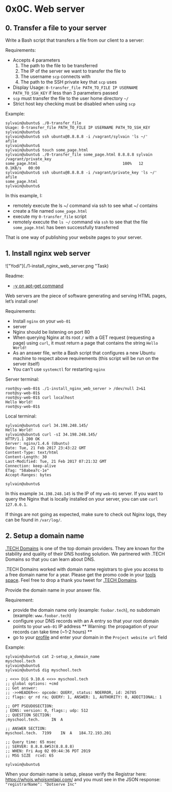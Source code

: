 # 0x0C. Web server #

## 0. Transfer a file to your server ##
Write a Bash script that transfers a file from our client to a server:

Requirements:

* Accepts 4 parameters
	1. The path to the file to be transferred
	2. The IP of the server we want to transfer the file to
	3. The username `scp` connects with
	4. The path to the SSH private key that `scp` uses
* Display Usage: `0-transfer_file PATH_TO_FILE IP USERNAME PATH_TO_SSH_KEY` if less than 3 parameters passed
* `scp` must transfer the file to the user home directory `~/`
* Strict host key checking must be disabled when using `scp`

Example:

~~~~
sylvain@ubuntu$ ./0-transfer_file
Usage: 0-transfer_file PATH_TO_FILE IP USERNAME PATH_TO_SSH_KEY
sylvain@ubuntu$
sylvain@ubuntu$ ssh ubuntu@8.8.8.8 -i /vagrant/sylvain 'ls ~/'
afile
sylvain@ubuntu$ 
sylvain@ubuntu$ touch some_page.html
sylvain@ubuntu$ ./0-transfer_file some_page.html 8.8.8.8 sylvain /vagrant/private_key
some_page.html                                     100%   12     0.1KB/s   00:00
sylvain@ubuntu$ ssh ubuntu@8.8.8.8 -i /vagrant/private_key 'ls ~/'
afile
some_page.html
sylvain@ubuntu$
~~~~

In this example, I:

* remotely execute the ls ~/ command via ssh to see what ~/ contains
* create a file named `some_page.html`
* execute my `0-transfer_file` script
* remotely execute the `ls ~/` command via `ssh` to see that the file `some_page.html` has been successfully transferred

That is one way of publishing your website pages to your server.


## 1. Install nginx web server ##
!["Yodi"](./1-install_nginx_web_server.png "Task)

Readme:

* [-y on apt-get command](https://askubuntu.com/questions/672892/what-does-y-mean-in-apt-get-y-install-command)

Web servers are the piece of software generating and serving HTML pages, let’s install one!

Requirements:

* Install `nginx` on your `web-01`
* server
* Nginx should be listening on port 80
* When querying Nginx at its root `/` with a GET request (requesting a page) using `curl`, it must return a page that contains the string `Hello World!`
* As an answer file, write a Bash script that configures a new Ubuntu machine to respect above requirements (this script will be run on the server itself)
* You can’t use `systemctl` for restarting `nginx`

Server terminal:

~~~~
root@sy-web-01$ ./1-install_nginx_web_server > /dev/null 2>&1
root@sy-web-01$ 
root@sy-web-01$ curl localhost
Hello World!
root@sy-web-01$ 
~~~~

Local terminal:

~~~~
sylvain@ubuntu$ curl 34.198.248.145/
Hello World!
sylvain@ubuntu$ curl -sI 34.198.248.145/
HTTP/1.1 200 OK
Server: nginx/1.4.6 (Ubuntu)
Date: Tue, 21 Feb 2017 23:43:22 GMT
Content-Type: text/html
Content-Length: 30
Last-Modified: Tue, 21 Feb 2017 07:21:32 GMT
Connection: keep-alive
ETag: "58abea7c-1e"
Accept-Ranges: bytes

sylvain@ubuntu$
~~~~

In this example `34.198.248.145` is the IP of my `web-01` server. If you want to query the Nginx that is locally installed on your server, you can use `curl 127.0.0.1`.

If things are not going as expected, make sure to check out Nginx logs, they can be found in `/var/log/`.


## 2. Setup a domain name ##
[.TECH Domains](https://get.tech/) is one of the top domain providers. They are known for the stability and quality of their DNS hosting solution. We partnered with .TECH Domains so that you can learn about DNS.

.TECH Domains worked with domain name registrars to give you access to a free domain name for a year. Please get the promo code in your [tools space](https://intranet.alxswe.com/dashboards/my_tools). Feel free to drop a thank you tweet for [.TECH Domains](https://twitter.com/dottechdomains).

Provide the domain name in your answer file.

Requirement:

* provide the domain name only (example: `foobar.tech`), no subdomain (example: `www.foobar.tech`)
* configure your DNS records with an A entry so that your root domain points to your `web-01` IP address ** Warning: the propagation of your records can take time (~1-2 hours) **
* go to your [profile](https://intranet.alxswe.com/users/my_profile) and enter your domain in the `Project website url` field

Example:

~~~~
sylvain@ubuntu$ cat 2-setup_a_domain_name
myschool.tech
sylvain@ubuntu$
sylvain@ubuntu$ dig myschool.tech

; <<>> DiG 9.10.6 <<>> myschool.tech
;; global options: +cmd
;; Got answer:
;; ->>HEADER<<- opcode: QUERY, status: NOERROR, id: 26785
;; flags: qr rd ra; QUERY: 1, ANSWER: 1, AUTHORITY: 0, ADDITIONAL: 1

;; OPT PSEUDOSECTION:
; EDNS: version: 0, flags:; udp: 512
;; QUESTION SECTION:
;myschool.tech.     IN  A

;; ANSWER SECTION:
myschool.tech.  7199    IN  A   184.72.193.201

;; Query time: 65 msec
;; SERVER: 8.8.8.8#53(8.8.8.8)
;; WHEN: Fri Aug 02 09:44:36 PDT 2019
;; MSG SIZE  rcvd: 65

sylvain@ubuntu$
~~~~

When your domain name is setup, please verify the Registrar here: https://whois.whoisxmlapi.com/ and you must see in the JSON response: `"registrarName": "Dotserve Inc"`
